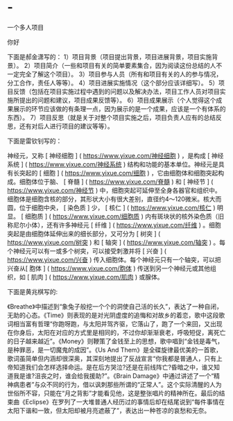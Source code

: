 # -
一个多人项目

你好


下面是郝金潇写的：
1）项目背景（项目提出背景，项目进展背景，项目实施背景）。
2）项目简介（一些和项目有关的简单要素集合，因为阅读这份总结的人不一定完全了解这个项目）。
3）项目参与人员（所有和项目有关的人的参与情况，分工合作，责任人等等）。
4）项目进展实施情况（这个部分应该详细写）。
5）项目反馈（包括在项目实施过程中遇到的问题以及解决办法，项目工作人员对项目实施所提出的问题和建议，项目成果反馈等）。
6）项目成果展示（个人觉得这个成果展示的环节应该做的有条理一点，因为展示的是一个成果，应该是一个有体系的东西）。
7）项目反思（就是关于对整个项目实施之后，项目负责人应有的总结反思，还有对后人进行项目的建议等等）。

下面是雷钦钊写的：

 神经元，又称 [ 神经细胞 ] ( https://www.yixue.com/神经细胞 ) ，是构成 [ 神经系统 ] ( https://www.yixue.com/神经系统 ) 结构和功能的基本单位。神经元是具有长突起的 [ 细胞 ] ( https://www.yixue.com/细胞 ) ，它由细胞体和细胞突起构成。细胞体位于脑、 [ 脊髓 ] ( https://www.yixue.com/脊髓 ) 和 [ 神经节 ] ( https://www.yixue.com/神经节 ) 中，细胞突起可延伸至全身各器官和组织中。细胞体是细胞含核的部分，其形状大小有很大差别，直径约4～120微米。核大而圆，位于细胞中央， [ 染色质 ] 少，   [ 核仁 ] ( https://www.yixue.com/核仁 ) 明显。 [ 细胞质 ] ( https://www.yixue.com/细胞质 ) 内有斑块状的核外染色质（旧称尼尔小体），还有许多神经元 [ 纤维 ] ( https://www.yixue.com/纤维 ) 。细胞突起是由细胞体延伸出来的细长部分，又可分为 [ 树突 ] ( https://www.yixue.com/树突 ) 和 [ 轴突 ] ( https://www.yixue.com/轴突 ) 。每个神经元可以有一或多个树突，可以接受刺激并将 [ 兴奋 ] ( https://www.yixue.com/兴奋 ) 传入细胞体。每个神经元只有一个轴突，可以把兴奋从[ 胞体 ] ( https://www.yixue.com/胞体 ) 传送到另一个神经元或其他组织，如 [ 肌肉 ] ( https://www.yixue.com/肌肉 ) 或腺体。　　

下面是黄兆棋写的:

《Breathe》中描述到“象兔子般挖一个个的洞使自己活的长久”，表达了一种自闭，无助的心态。《Time》则表现的是对光阴虚度的追悔和对故乡的着恋，歌中这段歌词相当富有哲理“你跑呀跑，与太阳并驾齐驱，它落山了，跑了一个来回，又出现在你身后，太阳在对应的方式里是相同的，不过你却渐渐衰老，呼吸短促，离死亡的日子越来越近”。《Money》则鞭策了金钱至上的思想，歌中唱到“金钱是毒气，是种罪恶，是一切魔鬼的成因”。《Us And Them》是全碟旋律最优美的一首歌，歌词虽简单但内涵却很深奥，其深刻地提出了反战宣言“你我都是普通人，只有上帝知道我们会怎样选择命运。是在后方哭泣?还是在前线阵亡?昏暗之中，谁又知道我是谁?沮丧之时，谁会给我援助?”。《Brain Damage》中通过讲述了一个“精神病患者”与众不同的行为，借以讽刺那些所谓的“正常人”。这个实际清醒的人为世俗所不容，只能在“月之背影”才能看见他，这是整张唱片的精神所在。最后的结束曲《Eclipse》在罗列了一大堆普通人经历过的事情后却在结尾说到“每件事情在太阳下谐和一致，但太阳却被月亮遮蔽了”，表达出一种苍凉的哀愁和无奈。
